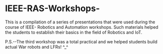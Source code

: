 # IEEE-RAS-Workshops-
This is a compilation of a series of presentations that were used during the course of IEEE- Robotics and Automation workshops. 
Such materials helped the students to establish their basics in the field of Robotics and IoT.

P.S.--The third workshop was a total practical and we helped students build actual War robots and LFRs!
^_^
